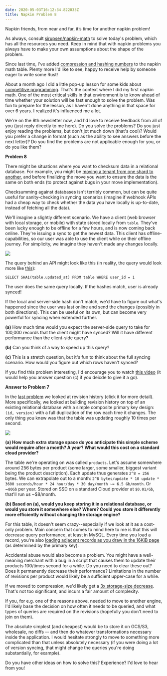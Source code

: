 ```yaml
---
date: 2020-05-03T16:12:34.822033Z
title: Napkin Problem 8
---
```


Napkin friends, from near and far, it’s time for another napkin problem!

As always, consult [sirupsen/napkin-math][ghnp] to solve today's problem, which has all the resources you need. Keep in mind that with napkin problems you always have to make your own assumptions about the shape of the problem.

Since last time, I've added [compression and hashing numbers][ghnp] to the napkin math table. Plenty more I'd like to see, happy to receive help by someone eager to write some Rust!

About a month ago I did a little pop-up lesson for some kids about [competitive programming][cpvid]. That's the context where I did my first napkin math. One of the most critical skills in that environment is to know ahead of time whether your solution will be fast enough to solve the problem. Was fun to prepare for the lesson, as I haven't done anything in that space for over 6 years. I realized it's influenced me a lot.

We're on the 8th newsletter now, and I'd love to receive feedback from all of you (just reply directly to me here). Do you solve the problems? Do you just enjoy reading the problems, but don't jot much down (that's cool)?  Would you prefer a change in format (such as the ability to see answers before the next letter)? Do you find the problems are not applicable enough for you, or do you like them?

**Problem 8**

There might be situations where you want to checksum data in a relational database. For example, you might be [moving a tenant from one shard to another][srecon19flojli], and before finalizing the move you want to ensure the data is the same on both ends (to protect against bugs in your move implementation).

Checksumming against databases isn't terribly common, but can be quite useful for sanity-checking in syncing scenarios (imagine if webhook APIs had a cheap way to check whether the data you have locally is up-to-date, instead of fetching all the data).

We'll imagine a slightly different scenario. We have a client (web browser with local storage, or mobile) with state stored locally from `table`. They've been lucky enough to be offline for a few hours, and is now coming back online. They're issuing a sync to get the newest data. This client has offline-capabilities, so our user was able to use the client while on their offline journey. For simplicity, we imagine they haven't made any changes locally.

 ![](https://buttondown.s3.us-west-2.amazonaws.com/images/faa046d0-cb70-4852-ae36-4a728236ae6a.png) 

The query behind an API might look like this (in reality, the query would look more like [this](https://www.usenix.org/sites/default/files/conference/protected-files/srecon19emea_slides_weingarten.pdf#page=62)):

``` SELECT SHA1(table.updated_at) FROM table WHERE user_id = 1 ```

The user does the same query locally. If the hashes match, user is already synced!

If the local and server-side hash don't match, we'd have to figure out what's happened since the user was last online and send the changes (possibly in both directions). This can be useful on its own, but can become very powerful for syncing when extended further.

**(a)** How much time would you expect the server-side query to take for 100,000 records that the client might have synced? Will it have different performance than the client-side query?

**(b)** Can you think of a way to speed up this query?

**(c)** This is a stretch question, but it's fun to think about the full syncing scenario. How would you figure out which rows haven't synced?

If you find this problem interesting, I'd encourage you to watch [this video][jlcrdt] (it would help you answer question (c) if you deicde to give it a go).

**Answer to Problem 7**

In the [last problem](https://sirupsen.com/napkin/problem-7/) we looked at revision history (click it for more detail). More specifically, we looked at building revision history on top of an existing relational database with a simple composite primary key design: `(id, version)` with a full duplication of the row each time it changes. The only thing you knew was that the table was updating roughly 10 times per second.

![](https://buttondown.s3.us-west-2.amazonaws.com/images/e93e3c58-0b13-4d2b-bd8d-b08beae30caf.png)

**(a) How much extra storage space do you anticipate this simple scheme would require after a month? A year? What would this cost on a standard cloud provider?**

The table we're operating on was called `products`. Let's assume somewhere around 256 bytes per product (some larger, some smaller, biggest variant being the product description). Each update thus generates `2^8 = 256` bytes. We can extrapolate out to a month: `2^8 bytes/update * 10 update * 3600 seconds/hour * 24 hour/day * 30 day/month ~= 6.5 Gb/month`. Or ~`80Gb` per year. Stored on SSD on a standard Cloud provider at `$0.01/Gb`, that'll run us ~$8/month.

**(b) Based on (a), would you keep storing it in a relational database, or would you store it somewhere else? Where? Could you store it differently more efficiently without changing the storage engine?**

For this table, it doesn't seem crazy--especially if we look at it as a cost-only problem. Main concern that comes to mind here to me is that this will decrease query performance, at least in MySQL. Every time you load a record, you're also [loading adjacent records as you draw in the 16KiB page][np5] (as determined by the primary key).

Accidental abuse would also become a problem.  You might have a well-meaning merchant with a bug in a script that causes them to update their products 100/times second for a while. Do you need to clear these out? Does it permanently decrease their performance?  Limitations in the number of revisions per product would likely be a sufficient upper-case for a while.

If we moved to compression, we'd likely get a [3x storage-size decrease](https://github.com/sirupsen/napkin-math#compression-ratios). That's not too significant, and incurs a fair amount of complexity.

If you, for e.g. one of the reasons above, needed to move to another engine, I'd likely base the decision on how often it needs to be queried, and what types of queries are required on the revisions (hopefully you don't need to join on them).

The absolute simplest (and cheapest) would be to store it on GCS/S3, wholesale, no diffs -- and then do whatever transformations necessary inside the application. I would hesitate strongly to move to something more complicated than that unless absolutely necessary (if you were doing a lot of version syncing, that might change the queries you're doing substantially, for example).

Do you have other ideas on how to solve this? Experience? I'd love to hear from you!

[ghnp]: https://github.com/sirupsen/napkin-math 
[np5]: https://sirupsen.com/napkin/problem-5/ 
[hyrum]: https://www.hyrumslaw.com/ 
[srecon19flojli]: https://www.youtube.com/watch?v=-GqOVx9F5QM&t38m40s= 
[jlcrdt]: https://www.dotconferences.com/2019/12/james-long-crdts-for-mortals
[cpvid]: https://www.youtube.com/watch?v=R0aMzNKUAwc